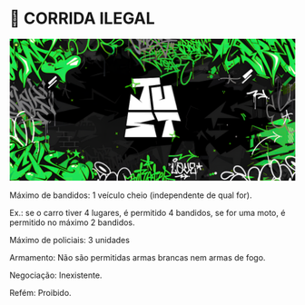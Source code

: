 # 🚧 CORRIDA ILEGAL

![](../.gitbook/assets/bannerjust.png)

Máximo de bandidos: 1 veículo cheio (independente de qual for).

Ex.: se o carro tiver 4 lugares, é permitido 4 bandidos, se for uma moto, é permitido no máximo 2 bandidos.

Máximo de policiais: 3 unidades

Armamento: Não são permitidas armas brancas nem armas de fogo.

Negociação: Inexistente.

Refém: Proibido.
